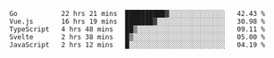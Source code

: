 <!--START_SECTION:waka-->
```text
Go           22 hrs 21 mins  ██████████▓░░░░░░░░░░░░░░   42.43 % 
Vue.js       16 hrs 19 mins  ███████▓░░░░░░░░░░░░░░░░░   30.98 % 
TypeScript   4 hrs 48 mins   ██▒░░░░░░░░░░░░░░░░░░░░░░   09.11 % 
Svelte       2 hrs 38 mins   █▒░░░░░░░░░░░░░░░░░░░░░░░   05.00 % 
JavaScript   2 hrs 12 mins   █░░░░░░░░░░░░░░░░░░░░░░░░   04.19 % 
```
<!--END_SECTION:waka-->
